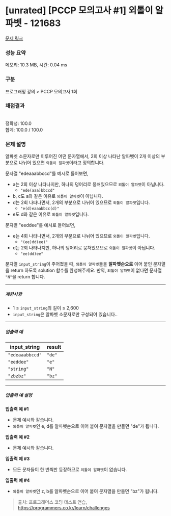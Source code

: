 # [unrated] [PCCP 모의고사 #1] 외톨이 알파벳 - 121683 

[문제 링크](https://school.programmers.co.kr/learn/courses/30/lessons/121683) 

### 성능 요약

메모리: 10.3 MB, 시간: 0.04 ms

### 구분

프로그래밍 강의 > PCCP 모의고사 1회

### 채점결과

<br/>정확성: 100.0<br/>합계: 100.0 / 100.0

### 문제 설명

<p>알파벳 소문자로만 이루어진 어떤 문자열에서, 2회 이상 나타난 알파벳이 2개 이상의 부분으로 나뉘어 있으면 <code>외톨이 알파벳</code>이라고 정의합니다.</p>

<p>문자열 "edeaaabbccd"를 예시로 들어보면,</p>

<ul>
<li>a는 2회 이상 나타나지만, 하나의 덩어리로 뭉쳐있으므로 <code>외톨이 알파벳</code>이 아닙니다.

<ul>
<li><code>"ede(aaa)bbccd"</code></li>
</ul></li>
<li>b, c도 a와 같은 이유로 <code>외톨이 알파벳</code>이 아닙니다.</li>
<li>d는 2회 나타나면서, 2개의 부분으로 나뉘어 있으므로 <code>외톨이 알파벳</code>입니다.

<ul>
<li><code>"e(d)eaaabbcc(d)"</code></li>
</ul></li>
<li>e도 d와 같은 이유로 <code>외톨이 알파벳</code>입니다.</li>
</ul>

<p>문자열 "eeddee"를 예시로 들어보면,</p>

<ul>
<li>e는 4회 나타나면서, 2개의 부분으로 나뉘어 있으므로 <code>외톨이 알파벳</code>입니다.

<ul>
<li><code>"(ee)dd(ee)"</code></li>
</ul></li>
<li>d는 2회 나타나지만, 하나의 덩어리로 뭉쳐있으므로 <code>외톨이 알파벳</code>이 아닙니다.

<ul>
<li><code>"ee(dd)ee"</code></li>
</ul></li>
</ul>

<p>문자열 <code>input_string</code>이 주어졌을 때, <code>외톨이 알파벳</code>들을 <strong>알파벳순으로</strong> 이어 붙인 문자열을 return 하도록 solution 함수를 완성해주세요. 만약, <code>외톨이 알파벳</code>이&nbsp;없다면 문자열 <code>"N"</code>을 return 합니다.</p>

<hr>

<h5>제한사항</h5>

<ul>
<li>1 ≤ <code>input_string</code>의 길이 ≤ 2,600</li>
<li><code>input_string</code>은 알파벳 소문자로만 구성되어 있습니다..</li>
</ul>

<hr>

<h5>입출력 예</h5>
<table class="table">
        <thead><tr>
<th>input_string</th>
<th>result</th>
</tr>
</thead>
        <tbody><tr>
<td><code>"edeaaabbccd"</code></td>
<td><code>"de"</code></td>
</tr>
<tr>
<td><code>"eeddee"</code></td>
<td><code>"e"</code></td>
</tr>
<tr>
<td><code>"string"</code></td>
<td><code>"N"</code></td>
</tr>
<tr>
<td><code>"zbzbz"</code></td>
<td><code>"bz"</code></td>
</tr>
</tbody>
      </table>
<hr>

<h5>입출력 예 설명</h5>

<p><strong>입출력 예 #1</strong></p>

<ul>
<li>문제 예시와 같습니다.</li>
<li><code>외톨이 알파벳</code>인 e, d를 알파벳순으로 이어 붙여 문자열을 만들면 "de"가 됩니다.</li>
</ul>

<p><strong>입출력 예 #2</strong></p>

<ul>
<li>문제 예시와 같습니다.</li>
</ul>

<p><strong>입출력 예 #3</strong></p>

<ul>
<li>모든 문자들이 한 번씩만 등장하므로 <code>외톨이 알파벳</code>이 없습니다.</li>
</ul>

<p><strong>입출력 예 #4</strong></p>

<ul>
<li><code>외톨이 알파벳</code>인 z, b를 알파벳순으로 이어 붙여 문자열을 만들면 "bz"가 됩니다.</li>
</ul>


> 출처: 프로그래머스 코딩 테스트 연습, https://programmers.co.kr/learn/challenges